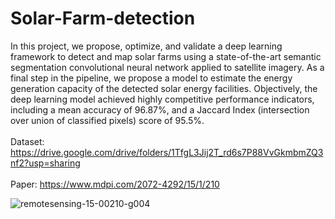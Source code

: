 # Solar-Farm-detection
In this project, we propose, optimize, and validate a deep learning framework to detect and map solar farms using a state-of-the-art semantic segmentation convolutional neural network applied to satellite imagery. As a final step in the pipeline, we propose a model to estimate the energy generation capacity of the detected solar energy facilities. Objectively, the deep learning model achieved highly competitive performance indicators, including a mean accuracy of 96.87%, and a Jaccard Index (intersection over union of classified pixels) score of 95.5%. 
<br /><br /> Dataset: https://drive.google.com/drive/folders/1TfgL3Jij2T_rd6s7P88VvGkmbmZQ3nf2?usp=sharing
<br /><br /> Paper: https://www.mdpi.com/2072-4292/15/1/210 

![remotesensing-15-00210-g004](https://github.com/elaugh9/Solar-Farm-detection/assets/39347481/f74d7a43-ec0c-4b97-99e7-9717dd9b0a82)
